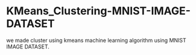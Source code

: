 # KMeans_Clustering-MNIST-IMAGE-DATASET
we made cluster using kmeans machine learning algorithm using MNIST IMAGE DATASET.
